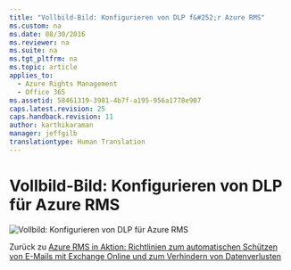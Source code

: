 ```yaml
---
title: "Vollbild-Bild: Konfigurieren von DLP f&#252;r Azure RMS"
ms.custom: na
ms.date: 08/30/2016
ms.reviewer: na
ms.suite: na
ms.tgt_pltfrm: na
ms.topic: article
applies_to: 
  - Azure Rights Management
  - Office 365
ms.assetid: 58461319-3981-4b7f-a195-956a1778e907
caps.latest.revision: 25
caps.handback.revision: 11
author: karthikaraman
manager: jeffgilb
translationtype: Human Translation
---
```

# Vollbild-Bild: Konfigurieren von DLP f&#252;r Azure RMS
![Vollbild: Konfigurieren von DLP für Azure RMS](../../ems/AADRightsMgmt/media/AzRMS_DLPExample.png "AzRMS_DLPExample")

Zurück zu [Azure RMS in Aktion: Richtlinien zum automatischen Schützen von E-Mails mit Exchange Online und zum Verhindern von Datenverlusten](http://technet.microsoft.com/library/jj585026.aspx#BKMK_Example_DLP)

